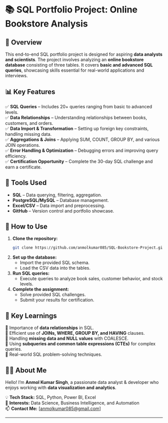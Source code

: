 # 📚 SQL Portfolio Project: Online Bookstore Analysis

## 📌 Overview
This end-to-end SQL portfolio project is designed for aspiring **data analysts and scientists**. The project involves analyzing an **online bookstore database** consisting of three tables. It covers **basic and advanced SQL queries**, showcasing skills essential for real-world applications and interviews.

## 📊 Key Features
✅ **SQL Queries** – Includes 20+ queries ranging from basic to advanced levels.  
✅ **Data Relationships** – Understanding relationships between books, customers, and orders.  
✅ **Data Import & Transformation** – Setting up foreign key constraints, handling missing data.  
✅ **Aggregations & Joins** – Applying SUM, COUNT, GROUP BY, and various JOIN operations.  
✅ **Error Handling & Optimization** – Debugging errors and improving query efficiency.  
✅ **Certification Opportunity** – Complete the 30-day SQL challenge and earn a certificate.  

## 📂 Tools Used
- **SQL** – Data querying, filtering, aggregation.  
- **PostgreSQL/MySQL** – Database management.  
- **Excel/CSV** – Data import and preprocessing.  
- **GitHub** – Version control and portfolio showcase.  

## 🚀 How to Use
1. **Clone the repository:**
   ```bash
   git clone https://github.com/anmolkumar085/SQL-Bookstore-Project.git
   ```
2. **Set up the database:**
   - Import the provided SQL schema.
   - Load the CSV data into the tables.
3. **Run SQL queries:**
   - Execute queries to analyze book sales, customer behavior, and stock levels.
4. **Complete the assignment:**
   - Solve provided SQL challenges.
   - Submit your results for certification.

## 📜 Key Learnings
🔹 Importance of **data relationships** in SQL.  
🔹 Efficient use of **JOINs, WHERE, GROUP BY, and HAVING** clauses.  
🔹 Handling **missing data and NULL values** with COALESCE.  
🔹 Using **subqueries and common table expressions (CTEs)** for complex queries.  
🔹 Real-world SQL problem-solving techniques.

## 👨‍💻 About Me
Hello! I’m **Anmol Kumar Singh**, a passionate data analyst & developer who enjoys working with **data visualization and analytics**.

💡 **Tech Stack:** SQL, Python, Power BI, Excel  
🎯 **Interests:** Data Science, Business Intelligence, and Automation  
📫 **Contact Me:** [anmolkumar085@gmail.com]  

---

